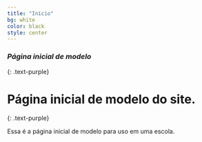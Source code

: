 ```yaml
---
title: "Início"
bg: white
color: black
style: center
---
```


### *Página inicial de modelo*
{: .text-purple}

<span class="fa-stack subtlecircle" style="font-size:100px; background:rgba(255,166,0,0.1)">
  <i class="fa fa-circle fa-stack-2x text-white"></i>
  <i class="fa fa-graduation-cap fa-stack-1x text-orange"></i>
</span>

# Página inicial de modelo do site.
{: .text-purple}


Essa é a página inicial de modelo para uso em uma escola.


